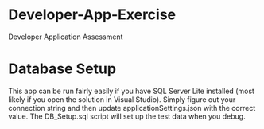 # Developer-App-Exercise
Developer Application  Assessment

# Database Setup
This app can be run fairly easily if you have SQL Server Lite installed (most likely if you open the solution in Visual Studio). 
Simply figure out your connection string and then update applicationSettings.json with the correct value. The DB_Setup.sql script will
set up the test data when you debug. 
